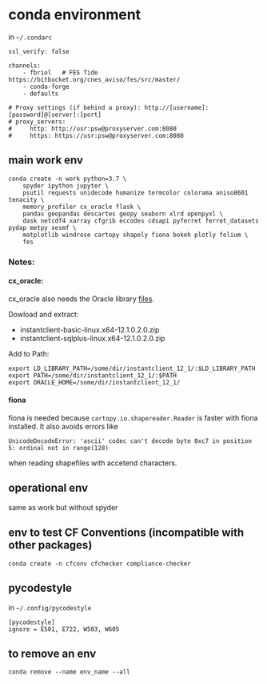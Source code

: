 # conda environment

in `~/.condarc`
```
ssl_verify: false

channels:
    - fbriol   # FES Tide https://bitbucket.org/cnes_aviso/fes/src/master/
    - conda-forge
    - defaults

# Proxy settings (if behind a proxy): http://[username]:[password]@[server]:[port] 
# proxy_servers:
#     http: http://usr:psw@proxyserver.com:8080
#     https: https://usr:psw@proxyserver.com:8080
```

## main work env
```
conda create -n work python=3.7 \
    spyder ipython jupyter \
    psutil requests unidecode humanize termcolor colorama aniso8601 tenacity \
    memory_profiler cx_oracle flask \
    pandas geopandas descartes geopy seaborn xlrd openpyxl \
    dask netcdf4 xarray cfgrib eccodes cdsapi pyferret ferret_datasets pydap metpy xesmf \
    matplotlib windrose cartopy shapely fiona bokeh plotly folium \
    fes
```

### Notes:

#### cx_oracle:
cx_oracle also needs the Oracle library [files](http://www.oracle.com/technetwork/topics/linuxx86-64soft-092277.html).

Dowload and extract:
- instantclient-basic-linux.x64-12.1.0.2.0.zip
- instantclient-sqlplus-linux.x64-12.1.0.2.0.zip

Add to Path:
```
export LD_LIBRARY_PATH=/some/dir/instantclient_12_1/:$LD_LIBRARY_PATH
export PATH=/some/dir/instantclient_12_1/:$PATH
export ORACLE_HOME=/some/dir/instantclient_12_1/
```

#### fiona
fiona is needed because `cartopy.io.shapereader.Reader` is faster with fiona installed. It also avoids errors like
```
UnicodeDecodeError: 'ascii' codec can't decode byte 0xc7 in position 5: ordinal not in range(128)
```
when reading shapefiles with accetend characters.

## operational env
same as work but without spyder

## env to test CF Conventions (incompatible with other packages)
`conda create -n cfconv cfchecker compliance-checker`

## pycodestyle
in `~/.config/pycodestyle`

```
[pycodestyle]
ignore = E501, E722, W503, W605
```
## to remove an env
```
conda remove --name env_name --all
```
